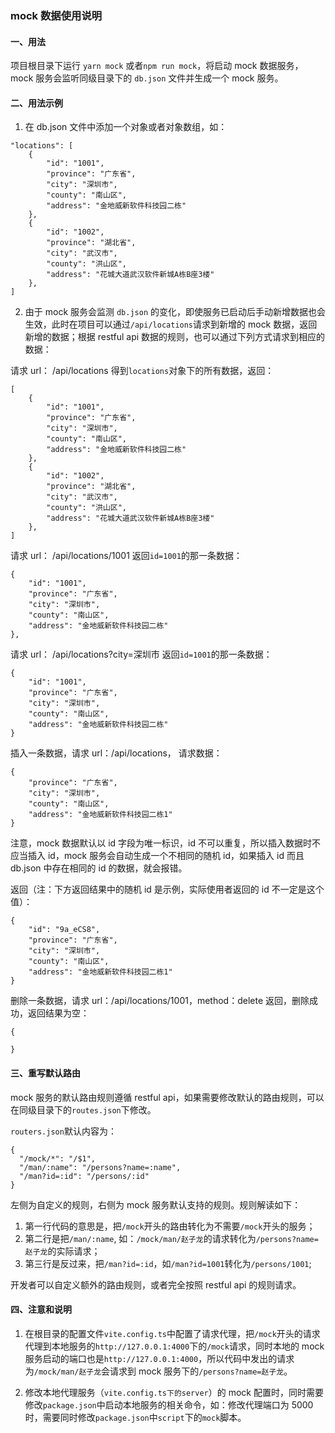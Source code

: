 ### mock 数据使用说明

#### 一、用法

项目根目录下运行 `yarn mock` 或者`npm run mock`，将启动 mock 数据服务，mock 服务会监听同级目录下的 `db.json` 文件并生成一个 mock 服务。

#### 二、用法示例

1. 在 db.json 文件中添加一个对象或者对象数组，如：

```
"locations": [
    {
        "id": "1001",
        "province": "广东省",
        "city": "深圳市",
        "county": "南山区",
        "address": "金地威新软件科技园二栋"
    },
    {
        "id": "1002",
        "province": "湖北省",
        "city": "武汉市",
        "county": "洪山区",
        "address": "花城大道武汉软件新城A栋B座3楼"
    },
]
```

2. 由于 mock 服务会监测 `db.json` 的变化，即使服务已启动后手动新增数据也会生效，此时在项目可以通过`/api/locations`请求到新增的 mock 数据，返回新增的数据；根据 restful api 数据的规则，也可以通过下列方式请求到相应的数据：

请求 url： /api/locations
得到`locations`对象下的所有数据，返回：

```
[
    {
        "id": "1001",
        "province": "广东省",
        "city": "深圳市",
        "county": "南山区",
        "address": "金地威新软件科技园二栋"
    },
    {
        "id": "1002",
        "province": "湖北省",
        "city": "武汉市",
        "county": "洪山区",
        "address": "花城大道武汉软件新城A栋B座3楼"
    },
]
```

请求 url： /api/locations/1001
返回`id=1001`的那一条数据：

```
{
    "id": "1001",
    "province": "广东省",
    "city": "深圳市",
    "county": "南山区",
    "address": "金地威新软件科技园二栋"
},

```

请求 url： /api/locations?city=深圳市
返回`id=1001`的那一条数据：

```
{
    "id": "1001",
    "province": "广东省",
    "city": "深圳市",
    "county": "南山区",
    "address": "金地威新软件科技园二栋"
}

```

插入一条数据，请求 url：/api/locations，
请求数据：

```
{
    "province": "广东省",
    "city": "深圳市",
    "county": "南山区",
    "address": "金地威新软件科技园二栋1"
}

```

注意，mock 数据默认以 id 字段为唯一标识，id 不可以重复，所以插入数据时不应当插入 id，mock 服务会自动生成一个不相同的随机 id，如果插入 id 而且 db.json 中存在相同的 id 的数据，就会报错。

返回（注：下方返回结果中的随机 id 是示例，实际使用者返回的 id 不一定是这个值）：

```
{
    "id": "9a_eCS8",
    "province": "广东省",
    "city": "深圳市",
    "county": "南山区",
    "address": "金地威新软件科技园二栋1"
}

```

删除一条数据，请求 url：/api/locations/1001，method：delete
返回，删除成功，返回结果为空：

```
{

}

```

#### 三、重写默认路由

mock 服务的默认路由规则遵循 restful api，如果需要修改默认的路由规则，可以在同级目录下的`routes.json`下修改。

`routers.json`默认内容为：

```
{
  "/mock/*": "/$1",
  "/man/:name": "/persons?name=:name",
  "/man?id=:id": "/persons/:id"
}
```

左侧为自定义的规则，右侧为 mock 服务默认支持的规则。规则解读如下：

1. 第一行代码的意思是，把`/mock`开头的路由转化为不需要`/mock`开头的服务；
2. 第二行是把`/man/:name`, 如：`/mock/man/赵子龙`的请求转化为`/persons?name=赵子龙`的实际请求；
3. 第三行是反过来，把`/man?id=:id`，如`/man?id=1001`转化为`/persons/1001`;

开发者可以自定义额外的路由规则，或者完全按照 restful api 的规则请求。

#### 四、注意和说明

1. 在根目录的配置文件`vite.config.ts`中配置了请求代理，把`/mock`开头的请求代理到本地服务的`http://127.0.0.1:4000`下的`/mock`请求，同时本地的 mock 服务启动的端口也是`http://127.0.0.1:4000`，所以代码中发出的请求为`/mock/man/赵子龙`会请求到 mock 服务下的`/persons?name=赵子龙`。

2. 修改本地代理服务（`vite.config.ts下的server`）的 mock 配置时，同时需要修改`package.json`中启动本地服务的相关命令，如：修改代理端口为 5000 时，需要同时修改`package.json`中`script`下的`mock`脚本。
